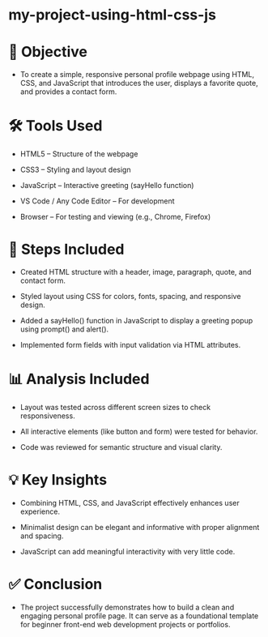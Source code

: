 # my-project-using-html-css-js
 
# 🎯 Objective
- To create a simple, responsive personal profile webpage using HTML, CSS, and JavaScript that introduces the user, displays a favorite quote, and provides a contact form.

# 🛠️ Tools Used
- HTML5 – Structure of the webpage

- CSS3 – Styling and layout design

- JavaScript – Interactive greeting (sayHello function)

- VS Code / Any Code Editor – For development

- Browser – For testing and viewing (e.g., Chrome, Firefox)

# 🧭 Steps Included
- Created HTML structure with a header, image, paragraph, quote, and contact form.

- Styled layout using CSS for colors, fonts, spacing, and responsive design.

- Added a sayHello() function in JavaScript to display a greeting popup using prompt() and alert().

- Implemented form fields with input validation via HTML attributes.

# 📊 Analysis Included
- Layout was tested across different screen sizes to check responsiveness.

- All interactive elements (like button and form) were tested for behavior.

- Code was reviewed for semantic structure and visual clarity.

# 💡 Key Insights
- Combining HTML, CSS, and JavaScript effectively enhances user experience.

- Minimalist design can be elegant and informative with proper alignment and spacing.

- JavaScript can add meaningful interactivity with very little code.

# ✅ Conclusion
- The project successfully demonstrates how to build a clean and engaging personal profile page. It can serve as a foundational template for beginner front-end web development projects or portfolios.


